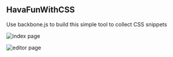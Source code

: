 ## HavaFunWithCSS

Use backbone.js to build this simple tool to collect CSS snippets


![index page](https://cloud.githubusercontent.com/assets/5880320/21072208/4db0b280-bef5-11e6-82e1-b48ad7d6b38a.png)


![editor page](https://cloud.githubusercontent.com/assets/5880320/21072207/4d5c7652-bef5-11e6-8797-5742733b0ac4.png)
